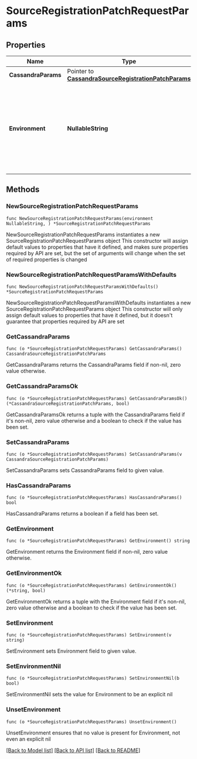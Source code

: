 # SourceRegistrationPatchRequestParams

## Properties

Name | Type | Description | Notes
------------ | ------------- | ------------- | -------------
**CassandraParams** | Pointer to [**CassandraSourceRegistrationPatchParams**](CassandraSourceRegistrationPatchParams.md) |  | [optional] 
**Environment** | **NullableString** | Specifies the environment type of the Protection Source to be patched. Currently the only environment supported is kCassandra | 

## Methods

### NewSourceRegistrationPatchRequestParams

`func NewSourceRegistrationPatchRequestParams(environment NullableString, ) *SourceRegistrationPatchRequestParams`

NewSourceRegistrationPatchRequestParams instantiates a new SourceRegistrationPatchRequestParams object
This constructor will assign default values to properties that have it defined,
and makes sure properties required by API are set, but the set of arguments
will change when the set of required properties is changed

### NewSourceRegistrationPatchRequestParamsWithDefaults

`func NewSourceRegistrationPatchRequestParamsWithDefaults() *SourceRegistrationPatchRequestParams`

NewSourceRegistrationPatchRequestParamsWithDefaults instantiates a new SourceRegistrationPatchRequestParams object
This constructor will only assign default values to properties that have it defined,
but it doesn't guarantee that properties required by API are set

### GetCassandraParams

`func (o *SourceRegistrationPatchRequestParams) GetCassandraParams() CassandraSourceRegistrationPatchParams`

GetCassandraParams returns the CassandraParams field if non-nil, zero value otherwise.

### GetCassandraParamsOk

`func (o *SourceRegistrationPatchRequestParams) GetCassandraParamsOk() (*CassandraSourceRegistrationPatchParams, bool)`

GetCassandraParamsOk returns a tuple with the CassandraParams field if it's non-nil, zero value otherwise
and a boolean to check if the value has been set.

### SetCassandraParams

`func (o *SourceRegistrationPatchRequestParams) SetCassandraParams(v CassandraSourceRegistrationPatchParams)`

SetCassandraParams sets CassandraParams field to given value.

### HasCassandraParams

`func (o *SourceRegistrationPatchRequestParams) HasCassandraParams() bool`

HasCassandraParams returns a boolean if a field has been set.

### GetEnvironment

`func (o *SourceRegistrationPatchRequestParams) GetEnvironment() string`

GetEnvironment returns the Environment field if non-nil, zero value otherwise.

### GetEnvironmentOk

`func (o *SourceRegistrationPatchRequestParams) GetEnvironmentOk() (*string, bool)`

GetEnvironmentOk returns a tuple with the Environment field if it's non-nil, zero value otherwise
and a boolean to check if the value has been set.

### SetEnvironment

`func (o *SourceRegistrationPatchRequestParams) SetEnvironment(v string)`

SetEnvironment sets Environment field to given value.


### SetEnvironmentNil

`func (o *SourceRegistrationPatchRequestParams) SetEnvironmentNil(b bool)`

 SetEnvironmentNil sets the value for Environment to be an explicit nil

### UnsetEnvironment
`func (o *SourceRegistrationPatchRequestParams) UnsetEnvironment()`

UnsetEnvironment ensures that no value is present for Environment, not even an explicit nil

[[Back to Model list]](../README.md#documentation-for-models) [[Back to API list]](../README.md#documentation-for-api-endpoints) [[Back to README]](../README.md)


